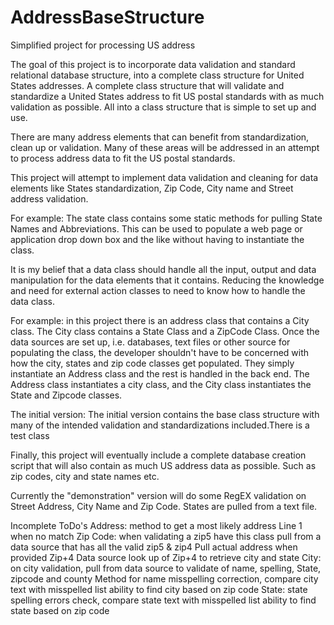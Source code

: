 # AddressBaseStructure
Simplified project for processing US address

The goal of this project is to incorporate data validation and standard relational database structure, into a complete 
class structure for United States addresses. A complete class structure that will validate and standardize a United States 
address to fit US postal standards with as much validation as possible. 
All into a class structure that is simple to set up and use. 

There are many address elements that can benefit from standardization, clean up or validation. 
Many of these areas will be addressed in an attempt to process address data to fit the 
US postal standards.

This project will attempt to implement data validation and cleaning for data elements like States standardization,
Zip Code, City name and Street address validation.

For example: The state class contains some static methods for pulling State Names and Abbreviations. 
This can be used to populate a web page or application drop down box and the like without having to 
instantiate the class.

It is my belief that a data class should handle all the input, output and data manipulation for the data elements
that it contains. Reducing the knowledge and need for external action classes to need to know how to handle the data class.

For example: in this project  there is an address class that contains a City class. The City class contains a State Class and
a ZipCode Class. Once the data sources are set up, i.e. databases, text files or other source for populating the class, 
the developer shouldn't have to be concerned with how the city, states and zip code classes get populated. 
They simply instantiate an Address class and the rest is handled in the back end. The Address class instantiates a city class, and the City class instantiates the State and Zipcode classes.

The initial version:
  The initial version contains the base class structure with many of the intended validation and standardizations included.There is a test class

Finally, this project will eventually include a complete database creation script that will also contain as much US 
address data as possible. Such as zip codes, city and state names etc.

Currently the "demonstration" version will do some RegEX validation on Street Address, City Name and Zip Code. States are pulled from a text file.

Incomplete ToDo's
  Address:
     method to get a most likely address Line 1 when no match
  Zip Code:
    when validating a zip5 have this class pull from a data source that has all the valid zip5 & zip4
    Pull actual address when provided Zip+4
    Data source look up of Zip+4 to retrieve city and state
  City:
    on city validation, pull from data source to validate of name, spelling, State, zipcode and county
    Method for name misspelling correction, compare city text with misspelled list
    ability to find city based on zip code
  State:
    state spelling errors check, compare state text with misspelled list
    ability to find state based on zip code
